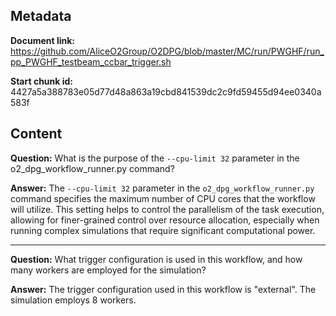 ## Metadata

**Document link:** https://github.com/AliceO2Group/O2DPG/blob/master/MC/run/PWGHF/run_pp_PWGHF_testbeam_ccbar_trigger.sh

**Start chunk id:** 4427a5a388783e05d77d48a863a19cbd841539dc2c9fd59455d94ee0340a583f

## Content

**Question:** What is the purpose of the `--cpu-limit 32` parameter in the o2_dpg_workflow_runner.py command?

**Answer:** The `--cpu-limit 32` parameter in the `o2_dpg_workflow_runner.py` command specifies the maximum number of CPU cores that the workflow will utilize. This setting helps to control the parallelism of the task execution, allowing for finer-grained control over resource allocation, especially when running complex simulations that require significant computational power.

---

**Question:** What trigger configuration is used in this workflow, and how many workers are employed for the simulation?

**Answer:** The trigger configuration used in this workflow is "external". The simulation employs 8 workers.